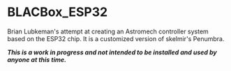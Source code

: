 # BLACBox_ESP32
Brian Lubkeman's attempt at creating an Astromech controller system based on the ESP32 chip.  It is a customized version of skelmir's Penumbra.

___This is a work in progress and not intended to be installed and used by anyone at this time.___

